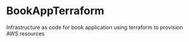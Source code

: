 # BookAppTerraform
Infrastructure as code for book application using terraform to provision AWS resources
